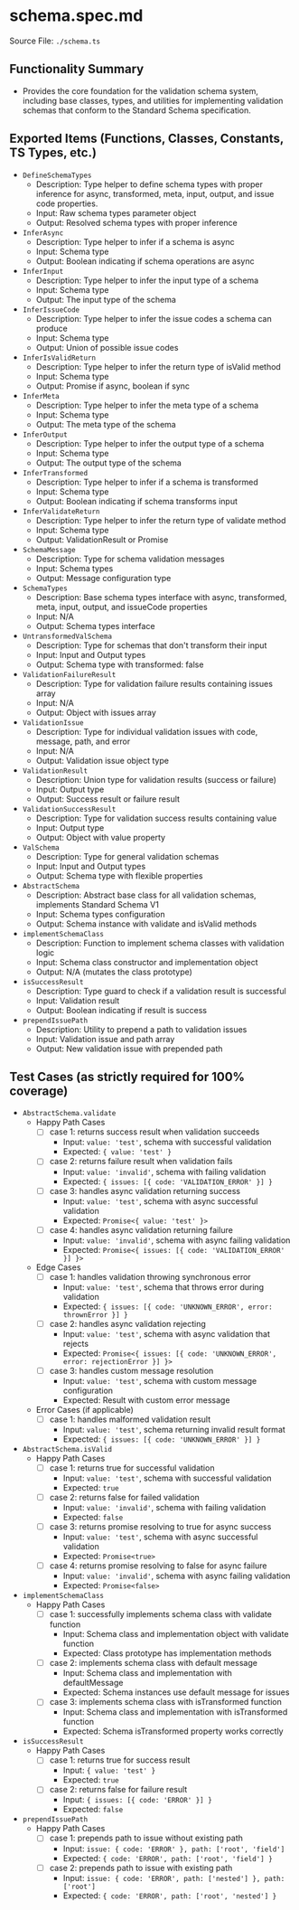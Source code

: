 # schema.spec.md

Source File: `./schema.ts`

## Functionality Summary
- Provides the core foundation for the validation schema system, including base classes, types, and utilities for implementing validation schemas that conform to the Standard Schema specification.

## Exported Items (Functions, Classes, Constants, TS Types, etc.)
- `DefineSchemaTypes`
  - Description: Type helper to define schema types with proper inference for async, transformed, meta, input, output, and issue code properties.
  - Input: Raw schema types parameter object
  - Output: Resolved schema types with proper inference
- `InferAsync`
  - Description: Type helper to infer if a schema is async
  - Input: Schema type
  - Output: Boolean indicating if schema operations are async
- `InferInput`
  - Description: Type helper to infer the input type of a schema
  - Input: Schema type
  - Output: The input type of the schema
- `InferIssueCode`
  - Description: Type helper to infer the issue codes a schema can produce
  - Input: Schema type
  - Output: Union of possible issue codes
- `InferIsValidReturn`
  - Description: Type helper to infer the return type of isValid method
  - Input: Schema type
  - Output: Promise<boolean> if async, boolean if sync
- `InferMeta`
  - Description: Type helper to infer the meta type of a schema
  - Input: Schema type
  - Output: The meta type of the schema
- `InferOutput`
  - Description: Type helper to infer the output type of a schema
  - Input: Schema type
  - Output: The output type of the schema
- `InferTransformed`
  - Description: Type helper to infer if a schema is transformed
  - Input: Schema type
  - Output: Boolean indicating if schema transforms input
- `InferValidateReturn`
  - Description: Type helper to infer the return type of validate method
  - Input: Schema type
  - Output: ValidationResult or Promise<ValidationResult>
- `SchemaMessage`
  - Description: Type for schema validation messages
  - Input: Schema types
  - Output: Message configuration type
- `SchemaTypes`
  - Description: Base schema types interface with async, transformed, meta, input, output, and issueCode properties
  - Input: N/A
  - Output: Schema types interface
- `UntransformedValSchema`
  - Description: Type for schemas that don't transform their input
  - Input: Input and Output types
  - Output: Schema type with transformed: false
- `ValidationFailureResult`
  - Description: Type for validation failure results containing issues array
  - Input: N/A
  - Output: Object with issues array
- `ValidationIssue`
  - Description: Type for individual validation issues with code, message, path, and error
  - Input: N/A
  - Output: Validation issue object type
- `ValidationResult`
  - Description: Union type for validation results (success or failure)
  - Input: Output type
  - Output: Success result or failure result
- `ValidationSuccessResult`
  - Description: Type for validation success results containing value
  - Input: Output type
  - Output: Object with value property
- `ValSchema`
  - Description: Type for general validation schemas
  - Input: Input and Output types
  - Output: Schema type with flexible properties
- `AbstractSchema`
  - Description: Abstract base class for all validation schemas, implements Standard Schema V1
  - Input: Schema types configuration
  - Output: Schema instance with validate and isValid methods
- `implementSchemaClass`
  - Description: Function to implement schema classes with validation logic
  - Input: Schema class constructor and implementation object
  - Output: N/A (mutates the class prototype)
- `isSuccessResult`
  - Description: Type guard to check if a validation result is successful
  - Input: Validation result
  - Output: Boolean indicating if result is success
- `prependIssuePath`
  - Description: Utility to prepend a path to validation issues
  - Input: Validation issue and path array
  - Output: New validation issue with prepended path

## Test Cases (as strictly required for 100% coverage)
- `AbstractSchema.validate`
  - Happy Path Cases
    - [ ] case 1: returns success result when validation succeeds
      - Input: `value: 'test'`, schema with successful validation
      - Expected: `{ value: 'test' }`
    - [ ] case 2: returns failure result when validation fails
      - Input: `value: 'invalid'`, schema with failing validation
      - Expected: `{ issues: [{ code: 'VALIDATION_ERROR' }] }`
    - [ ] case 3: handles async validation returning success
      - Input: `value: 'test'`, schema with async successful validation
      - Expected: `Promise<{ value: 'test' }>`
    - [ ] case 4: handles async validation returning failure
      - Input: `value: 'invalid'`, schema with async failing validation
      - Expected: `Promise<{ issues: [{ code: 'VALIDATION_ERROR' }] }>`
  - Edge Cases
    - [ ] case 1: handles validation throwing synchronous error
      - Input: `value: 'test'`, schema that throws error during validation
      - Expected: `{ issues: [{ code: 'UNKNOWN_ERROR', error: thrownError }] }`
    - [ ] case 2: handles async validation rejecting
      - Input: `value: 'test'`, schema with async validation that rejects
      - Expected: `Promise<{ issues: [{ code: 'UNKNOWN_ERROR', error: rejectionError }] }>`
    - [ ] case 3: handles custom message resolution
      - Input: `value: 'test'`, schema with custom message configuration
      - Expected: Result with custom error message
  - Error Cases (if applicable)
    - [ ] case 1: handles malformed validation result
      - Input: `value: 'test'`, schema returning invalid result format
      - Expected: `{ issues: [{ code: 'UNKNOWN_ERROR' }] }`
- `AbstractSchema.isValid`
  - Happy Path Cases
    - [ ] case 1: returns true for successful validation
      - Input: `value: 'test'`, schema with successful validation
      - Expected: `true`
    - [ ] case 2: returns false for failed validation
      - Input: `value: 'invalid'`, schema with failing validation
      - Expected: `false`
    - [ ] case 3: returns promise resolving to true for async success
      - Input: `value: 'test'`, schema with async successful validation
      - Expected: `Promise<true>`
    - [ ] case 4: returns promise resolving to false for async failure
      - Input: `value: 'invalid'`, schema with async failing validation
      - Expected: `Promise<false>`
- `implementSchemaClass`
  - Happy Path Cases
    - [ ] case 1: successfully implements schema class with validate function
      - Input: Schema class and implementation object with validate function
      - Expected: Class prototype has implementation methods
    - [ ] case 2: implements schema class with default message
      - Input: Schema class and implementation with defaultMessage
      - Expected: Schema instances use default message for issues
    - [ ] case 3: implements schema class with isTransformed function
      - Input: Schema class and implementation with isTransformed function
      - Expected: Schema isTransformed property works correctly
- `isSuccessResult`
  - Happy Path Cases
    - [ ] case 1: returns true for success result
      - Input: `{ value: 'test' }`
      - Expected: `true`
    - [ ] case 2: returns false for failure result
      - Input: `{ issues: [{ code: 'ERROR' }] }`
      - Expected: `false`
- `prependIssuePath`
  - Happy Path Cases
    - [ ] case 1: prepends path to issue without existing path
      - Input: `issue: { code: 'ERROR' }, path: ['root', 'field']`
      - Expected: `{ code: 'ERROR', path: ['root', 'field'] }`
    - [ ] case 2: prepends path to issue with existing path
      - Input: `issue: { code: 'ERROR', path: ['nested'] }, path: ['root']`
      - Expected: `{ code: 'ERROR', path: ['root', 'nested'] }`
